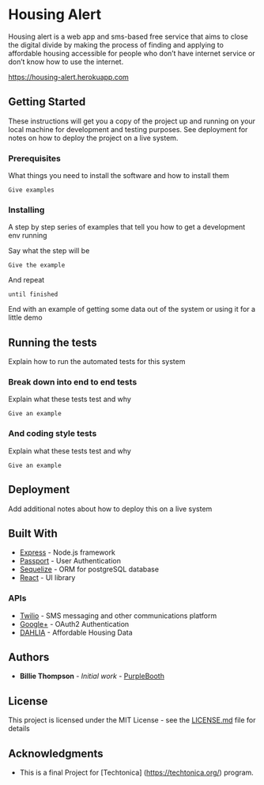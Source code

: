 # Housing Alert

Housing alert is a web app and sms-based free service that aims to close the digital divide by making the process of finding and applying to affordable housing accessible for people who don’t have internet service or don’t know how to use the internet. 


https://housing-alert.herokuapp.com

## Getting Started

These instructions will get you a copy of the project up and running on your local machine for development and testing purposes. See deployment for notes on how to deploy the project on a live system.

### Prerequisites

What things you need to install the software and how to install them

```
Give examples
```

### Installing

A step by step series of examples that tell you how to get a development env running

Say what the step will be

```
Give the example
```

And repeat

```
until finished
```

End with an example of getting some data out of the system or using it for a little demo

## Running the tests

Explain how to run the automated tests for this system

### Break down into end to end tests

Explain what these tests test and why

```
Give an example
```

### And coding style tests

Explain what these tests test and why

```
Give an example
```

## Deployment

Add additional notes about how to deploy this on a live system

## Built With

* [Express](https://expressjs.com/) - Node.js framework
* [Passport](http://www.passportjs.org/) - User Authentication 
* [Sequelize](http://docs.sequelizejs.com/) - ORM for postgreSQL database
* [React](https://reactjs.org/) - UI library

### APIs

* [Twilio](https://www.twilio.com/) - SMS messaging and other communications platform
* [Google+](https://developers.google.com/) - OAuth2 Authentication
* [DAHLIA](https://github.com/Exygy/sf-dahlia-salesforce/) - Affordable Housing Data

## Authors

* **Billie Thompson** - *Initial work* - [PurpleBooth](https://github.com/PurpleBooth)


## License

This project is licensed under the MIT License - see the [LICENSE.md](LICENSE.md) file for details

## Acknowledgments

* This is a final Project for [Techtonica] (https://techtonica.org/) program. 


